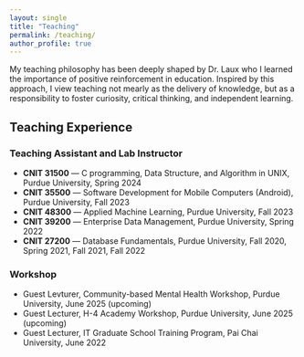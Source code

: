 ```yaml
---
layout: single
title: "Teaching"
permalink: /teaching/
author_profile: true
---
```


My teaching philosophy has been deeply shaped by Dr. Laux who I learned the importance of positive reinforcement in education. Inspired by this approach, I view teaching not mearly as the delivery of knowledge, but as a responsibility to foster curiosity, critical thinking, and independent learning. 

## Teaching Experience

### Teaching Assistant and Lab Instructor

* **CNIT 31500** — C programming, Data Structure, and Algorithm in UNIX, Purdue University, Spring 2024
* **CNIT 35500** — Software Development for Mobile Computers (Android), Purdue University, Fall 2023
* **CNIT 48300** — Applied Machine Learning, Purdue University, Fall 2023
* **CNIT 39200** — Enterprise Data Management, Purdue University, Spring 2022
* **CNIT 27200** — Database Fundamentals, Purdue University, Fall 2020, Spring 2021, Fall 2021, Fall 2022 

### Workshop

* Guest Levturer, Community-based Mental Health Workshop, Purdue University, June 2025 (upcoming)
* Guest Lecturer, H-4 Academy Workshop, Purdue University, June 2025 (upcoming)
* Guest Lecturer, IT Graduate School Training Program, Pai Chai University, June 2022
